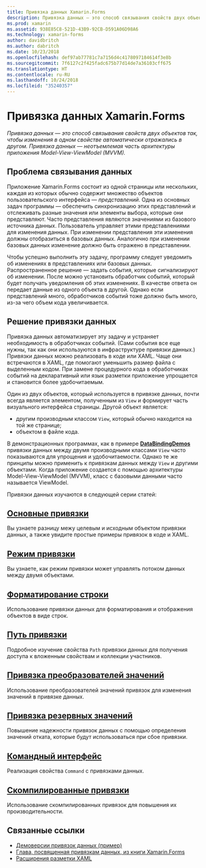 ```yaml
---
title: Привязка данных Xamarin.Forms
description: Привязка данных — это способ связывания свойств двух объектов так, чтобы изменения в одном свойстве автоматически отражались в другом. Привязка данных — неотъемлемая часть архитектуры приложения Model-View-ViewModel (MVVM).
ms.prod: xamarin
ms.assetid: 938E85C8-521D-43B9-92CB-D591A06D98A6
ms.technology: xamarin-forms
author: davidbritch
ms.author: dabritch
ms.date: 10/23/2018
ms.openlocfilehash: def97ab77781c7a7156d4c4178097184614f3e8b
ms.sourcegitcommit: 7f6127c2f425fadc675b77d14de7a36103cff675
ms.translationtype: HT
ms.contentlocale: ru-RU
ms.lasthandoff: 10/24/2018
ms.locfileid: "35240357"
---
```

# <a name="xamarinforms-data-binding"></a>Привязка данных Xamarin.Forms

_Привязка данных — это способ связывания свойств двух объектов так, чтобы изменения в одном свойстве автоматически отражались в другом. Привязка данных — неотъемлемая часть архитектуры приложения Model-View-ViewModel (MVVM)._

## <a name="the-data-linking-problem"></a>Проблема связывания данных

Приложение Xamarin.Forms состоит из одной страницы или нескольких, каждая из которых обычно содержит множество объектов пользовательского интерфейса — *представлений*. Одна из основных задач программы — обеспечить синхронизацию этих представлений и отслеживать разные значения или элементы выбора, которые они представляют. Часто представления являются значениями из базового источника данных. Пользователь управляет этими представлениями для изменения данных. При изменении представления эти изменения должны отобразиться в базовых данных. Аналогично при изменении базовых данных изменение должно быть отражено в представлении.

Чтобы успешно выполнить эту задачу, программу следует уведомить об изменениях в представлениях или базовых данных. Распространенное решение — задать события, которые сигнализируют об изменении. После можно установить обработчик событий, который будет получать уведомления об этих изменениях. В качестве ответа он передает данные из одного объекта в другой. Однако если представлений много, обработчиков событий тоже должно быть много, из-за чего объем кода увеличивается.

## <a name="the-data-binding-solution"></a>Решение привязки данных

Привязка данных автоматизирует эту задачу и устраняет необходимость в обработчиках событий. (Сами события все еще нужны, так как они используются в инфраструктуре привязки данных.) Привязки данных можно реализовать в коде или XAML. Чаще они встречаются в XAML, где помогают уменьшить размер файла с выделенным кодом. При замене процедурного кода в обработчиках событий на декларативный или язык разметки приложение упрощается и становится более удобочитаемым.

Один из двух объектов, который используется в привязке данных, почти всегда является элементом, полученным из `View` и формирует часть визуального интерфейса страницы. Другой объект является:

- другим производным классом `View`, который обычно находится на той же странице;
- объектом в файле кода.

В демонстрационных программах, как в примере [**DataBindingDemos**](https://developer.xamarin.com/samples/xamarin-forms/DataBindingDemos/) привязки данных между двумя производными классами `View` часто показываются для упрощения и удобочитаемости. Однако те же принципы можно применить к привязкам данных между `View` и другими объектами. Когда приложение создается с помощью архитектуры Model-View-ViewModel (MVVM), класс с базовыми данными часто называется ViewModel.

Привязки данных изучаются в следующей серии статей:

## <a name="basic-bindingsbasic-bindingsmd"></a>[Основные привязки](basic-bindings.md)

Вы узнаете разницу межу целевым и исходным объектом привязки данных, а также увидите простые примеры привязок в коде и XAML.

## <a name="binding-modebinding-modemd"></a>[Режим привязки](binding-mode.md)

Вы узнаете, как режим привязки может управлять потоком данных между двумя объектами.

## <a name="string-formattingstring-formattingmd"></a>[Форматирование строки](string-formatting.md)

Использование привязки данных для форматирования и отображения объектов в виде строк.

## <a name="binding-pathbinding-pathmd"></a>[Путь привязки](binding-path.md)

Подробное изучение свойства `Path` привязки данных для получения доступа к вложенным свойствам и коллекции участников.

## <a name="binding-value-convertersconvertersmd"></a>[Привязка преобразователей значений](converters.md)

Использование преобразователей значений привязок для изменения значений в привязке данных.

## <a name="binding-fallbacksbinding-fallbacksmd"></a>[Привязка резервных значений](binding-fallbacks.md)

Повышение надежности привязок данных с помощью определения значений отката, которые будут использоваться при сбое привязки.

## <a name="the-command-interfacecommandingmd"></a>[Командный интерфейс](commanding.md)

Реализация свойства `Command` с привязками данных.

## <a name="compiled-bindingscompiled-bindingsmd"></a>[Скомпилированные привязки](compiled-bindings.md)

Использование скомпилированных привязок для повышения их производительности.

## <a name="related-links"></a>Связанные ссылки

- [Демоверсии привязок данных (пример)](https://developer.xamarin.com/samples/xamarin-forms/DataBindingDemos/)
- [Глава, посвященная привязкам данных, из книги Xamarin.Forms](~/xamarin-forms/creating-mobile-apps-xamarin-forms/summaries/chapter16.md)
- [Расширения разметки XAML](~/xamarin-forms/xaml/markup-extensions/index.md)
